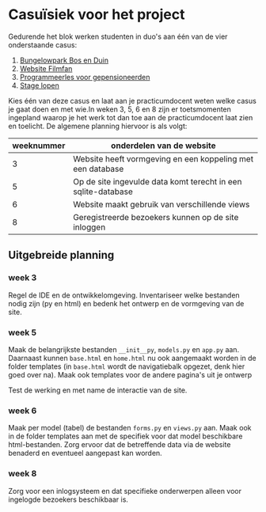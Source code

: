 # Casuïsiek voor het project

Gedurende het blok werken studenten in duo's aan één van de vier onderstaande casus:

1. [Bungelowpark Bos en Duin](bungelowpark.md)
2. [Website Filmfan](filmfan.md)
3. [Programmeerles voor gepensioneerden](programmeerles.md)
4. [Stage lopen](stage.md)

Kies één van deze casus en laat aan je practicumdocent weten welke casus je gaat doen en met wie.In weken 3, 5, 6 en 8 zijn er toetsmomenten ingepland waarop je het werk tot dan toe aan de practicumdocent laat zien en toelicht. De algemene planning hiervoor is als volgt:

weeknummer | onderdelen van de website
---|---
3 | Website heeft vormgeving en een koppeling met een database
5 | Op de site ingevulde data komt terecht in een sqlite-database
6 | Website maakt gebruik van verschillende views
8 | Geregistreerde bezoekers kunnen op de site inloggen

## Uitgebreide planning

### week 3
Regel de IDE en de ontwikkelomgeving. Inventariseer welke bestanden nodig zijn (py en html) en bedenk het ontwerp en de vormgeving van de site. 

### week 5
Maak de belangrijkste bestanden `__init__py`, `models.py` en `app.py` aan.
Daarnaast kunnen `base.html` en `home.html` nu ook aangemaakt worden in de folder templates (in `base.html` wordt de navigatiebalk opgezet, denk hier goed over na).
Maak ook templates voor de andere pagina's uit je ontwerp

Test de werking en met name de interactie van de site.

### week 6
Maak per model (tabel) de bestanden `forms.py` en `views.py` aan.
Maak ook in de folder templates aan met de specifiek voor dat model beschikbare html-bestanden. Zorg ervoor dat de betreffende data via de website benaderd en eventueel aangepast kan worden.

### week 8
Zorg voor een inlogsysteem en dat specifieke onderwerpen alleen voor ingelogde bezoekers beschikbaar is.
